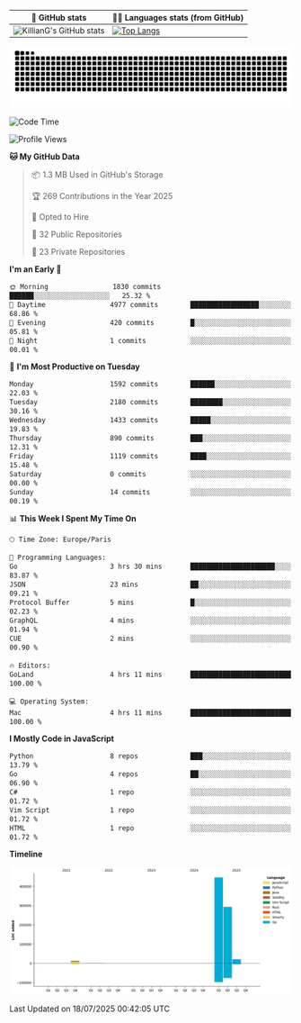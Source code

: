 | 🌚 GitHub stats | 👨‍💻 Languages stats (from GitHub) |
|-----------------|--------------------|
| ![KillianG's GitHub stats](https://github-readme-stats.vercel.app/api?username=KillianG&count_private=true&show_icons=true&theme=dark) | [![Top Langs](https://github-readme-stats.vercel.app/api/top-langs/?username=KillianG&layout=compact&theme=dark&hide=HTML)](https://github.com/anuraghazra/github-readme-stats) |

![github-contributions-snake](https://raw.githubusercontent.com/KillianG/KillianG/refs/heads/output/github-contribution-grid-snake-dark.svg)

<!--START_SECTION:waka-->
![Code Time](http://img.shields.io/badge/Code%20Time-45%20mins-blue)

![Profile Views](http://img.shields.io/badge/Profile%20Views-122-blue)

**🐱 My GitHub Data** 

> 📦 1.3 MB Used in GitHub's Storage 
 > 
> 🏆 269 Contributions in the Year 2025
 > 
> 💼 Opted to Hire
 > 
> 📜 32 Public Repositories 
 > 
> 🔑 23 Private Repositories 
 > 
**I'm an Early 🐤** 

```text
🌞 Morning                1830 commits        ██████░░░░░░░░░░░░░░░░░░░   25.32 % 
🌆 Daytime                4977 commits        █████████████████░░░░░░░░   68.86 % 
🌃 Evening                420 commits         █░░░░░░░░░░░░░░░░░░░░░░░░   05.81 % 
🌙 Night                  1 commits           ░░░░░░░░░░░░░░░░░░░░░░░░░   00.01 % 
```
📅 **I'm Most Productive on Tuesday** 

```text
Monday                   1592 commits        ██████░░░░░░░░░░░░░░░░░░░   22.03 % 
Tuesday                  2180 commits        ████████░░░░░░░░░░░░░░░░░   30.16 % 
Wednesday                1433 commits        █████░░░░░░░░░░░░░░░░░░░░   19.83 % 
Thursday                 890 commits         ███░░░░░░░░░░░░░░░░░░░░░░   12.31 % 
Friday                   1119 commits        ████░░░░░░░░░░░░░░░░░░░░░   15.48 % 
Saturday                 0 commits           ░░░░░░░░░░░░░░░░░░░░░░░░░   00.00 % 
Sunday                   14 commits          ░░░░░░░░░░░░░░░░░░░░░░░░░   00.19 % 
```


📊 **This Week I Spent My Time On** 

```text
🕑︎ Time Zone: Europe/Paris

💬 Programming Languages: 
Go                       3 hrs 30 mins       █████████████████████░░░░   83.87 % 
JSON                     23 mins             ██░░░░░░░░░░░░░░░░░░░░░░░   09.21 % 
Protocol Buffer          5 mins              █░░░░░░░░░░░░░░░░░░░░░░░░   02.23 % 
GraphQL                  4 mins              ░░░░░░░░░░░░░░░░░░░░░░░░░   01.94 % 
CUE                      2 mins              ░░░░░░░░░░░░░░░░░░░░░░░░░   00.90 % 

🔥 Editors: 
GoLand                   4 hrs 11 mins       █████████████████████████   100.00 % 

💻 Operating System: 
Mac                      4 hrs 11 mins       █████████████████████████   100.00 % 
```

**I Mostly Code in JavaScript** 

```text
Python                   8 repos             ███░░░░░░░░░░░░░░░░░░░░░░   13.79 % 
Go                       4 repos             ██░░░░░░░░░░░░░░░░░░░░░░░   06.90 % 
C#                       1 repo              ░░░░░░░░░░░░░░░░░░░░░░░░░   01.72 % 
Vim Script               1 repo              ░░░░░░░░░░░░░░░░░░░░░░░░░   01.72 % 
HTML                     1 repo              ░░░░░░░░░░░░░░░░░░░░░░░░░   01.72 % 
```



**Timeline**

![Lines of Code chart](https://raw.githubusercontent.com/KillianG/KillianG/master/assets/bar_graph.png)


 Last Updated on 18/07/2025 00:42:05 UTC
<!--END_SECTION:waka-->
